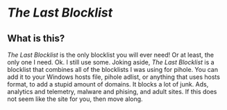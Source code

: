 # *The Last Blocklist*

## What is this?
*The Last Blocklist* is the only blocklist you will ever need! Or at least, the only one I need.
Ok. I still use some. Joking aside, *The Last Blocklist* is a blocklist that combines all of the blocklists I was using for pihole.
You can add it to your Windows hosts file, pihole adlist, or anything that uses hosts format, to add a stupid amount of domains. It blocks a lot of junk. Ads, analytics and telemetry,
malware and phising, and adult sites. If this does not seem like the site for you, then move along.
